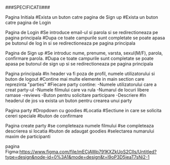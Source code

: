 ###SPECIFICATII###

Pagina Initiala
    #Exista un buton catre pagina de Sign up
    #Exista un buton catre pagina de Login

Pagina de Login
    #Se introduce email-ul si parola si se redirectioneaza pe pagina principala
    #Dupa ce toate campurile sunt completate se poate apasa pe butonul de log in si se redirectioneaza pe pagina principala 

Pagina de Sign up
    #Se introduc nume, prenume, varsta, sexul(M/F), parola, confirmare parola.
    #Dupa ce toate campurile sunt completate se poate apasa pe butonul de sign up si se redirectioneaza pe pagina principala 

Pagina principala
    #In header va fi poza de profil, numele utilizatorului si buton de logout
    #Contine mai multe elemente in main section care reprezinta "parties"
    #Fiecare party contine: 
        -Numele utilizatorului care a creat party-ul
        -Numele filmului care va rula
        -Numarul de locuri libere ramase
        -reviews
        -Buton pentru solicitare participare
        -Descriere
    #In headerul de jos va exista un buton pentru crearea unui party

Pagina party
    #Dropdown cu goodies
    #Locatia
    #Sectiune in care se solicita cereri speciale
    #buton de confirmare

Pagina create party
    #se completeaza numele filmului
    #se completeaza descrierea si locatia
    #buton de adaugat goodies
    #selectarea numarului maxim de participanti

pagina Figma:https://www.figma.com/file/mECjAWp791KXZkUoS2ClIs/Untitled?type=design&node-id=0%3A1&mode=design&t=l9oP3D5jeaT7sNi2-1
    
